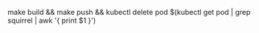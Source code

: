 make build && make push && kubectl delete pod $(kubectl get pod | grep squirrel | awk '{ print $1 }')
